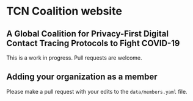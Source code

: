 # TCN Coalition website

## A Global Coalition for Privacy-First Digital Contact Tracing Protocols to Fight COVID-19


This is a work in progress. Pull requests are welcome. 

## Adding your organization as a member

Please make a pull request  with your edits to the `data/members.yaml` file. 

